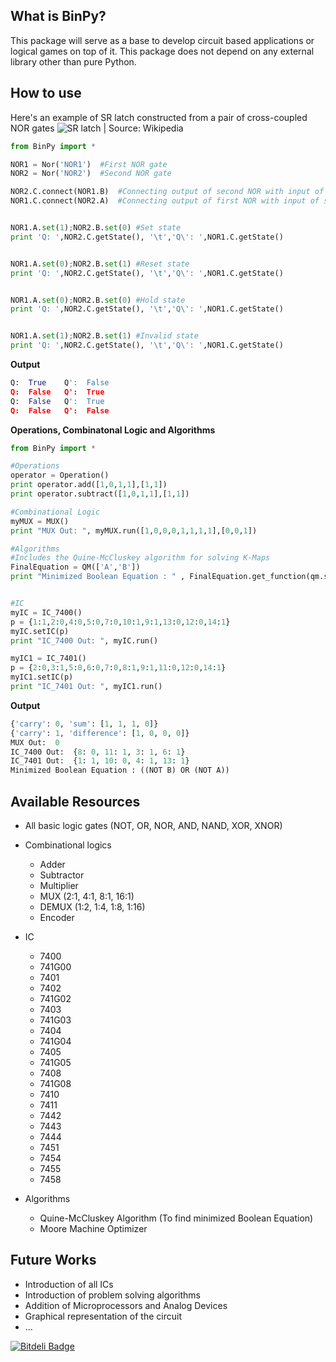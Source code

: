 What is BinPy?
---------------
This package will serve as a base to develop circuit based applications or logical games on top of it. 
This package does not depend on any external library other than pure Python.

How to use
----------

Here's an example of SR latch constructed from a pair of cross-coupled NOR gates
![SR latch | Source: Wikipedia](https://upload.wikimedia.org/wikipedia/commons/c/c6/R-S_mk2.gif)

```python
from BinPy import *

NOR1 = Nor('NOR1')  #First NOR gate
NOR2 = Nor('NOR2')  #Second NOR gate

NOR2.C.connect(NOR1.B)  #Connecting output of second NOR with input of first NOR
NOR1.C.connect(NOR2.A)  #Connecting output of first NOR with input of second NOR


NOR1.A.set(1);NOR2.B.set(0)	#Set state
print 'Q: ',NOR2.C.getState(), '\t','Q\': ',NOR1.C.getState()


NOR1.A.set(0);NOR2.B.set(1)	#Reset state
print 'Q: ',NOR2.C.getState(), '\t','Q\': ',NOR1.C.getState()


NOR1.A.set(0);NOR2.B.set(0)	#Hold state
print 'Q: ',NOR2.C.getState(), '\t','Q\': ',NOR1.C.getState()


NOR1.A.set(1);NOR2.B.set(1)	#Invalid state
print 'Q: ',NOR2.C.getState(), '\t','Q\': ',NOR1.C.getState()
```

<strong>Output</strong>
```python
Q:  True 	Q':  False
Q:  False 	Q':  True
Q:  False 	Q':  True
Q:  False 	Q':  False
```
<strong>Operations, Combinatonal Logic and Algorithms</strong>

```python
from BinPy import *

#Operations
operator = Operation()
print operator.add([1,0,1,1],[1,1])
print operator.subtract([1,0,1,1],[1,1])

#Combinational Logic
myMUX = MUX()
print "MUX Out: ", myMUX.run([1,0,0,0,1,1,1,1],[0,0,1])

#Algorithms 
#Includes the Quine-McCluskey algorithm for solving K-Maps
FinalEquation = QM(['A','B'])
print "Minimized Boolean Equation : " , FinalEquation.get_function(qm.solve([0,1,2],[])[1])


#IC
myIC = IC_7400()
p = {1:1,2:0,4:0,5:0,7:0,10:1,9:1,13:0,12:0,14:1}
myIC.setIC(p)
print "IC_7400 Out: ", myIC.run()

myIC1 = IC_7401()
p = {2:0,3:1,5:0,6:0,7:0,8:1,9:1,11:0,12:0,14:1}
myIC1.setIC(p)
print "IC_7401 Out: ", myIC1.run()
```
<strong>Output</strong><br/>
```python
{'carry': 0, 'sum': [1, 1, 1, 0]}
{'carry': 1, 'difference': [1, 0, 0, 0]}
MUX Out:  0
IC_7400 Out:  {8: 0, 11: 1, 3: 1, 6: 1}
IC_7401 Out:  {1: 1, 10: 0, 4: 1, 13: 1}
Minimized Boolean Equation : ((NOT B) OR (NOT A))
```
Available Resources
-------------------
* All basic logic gates (NOT, OR, NOR, AND, NAND, XOR, XNOR)
* Combinational logics
	* Adder
	* Subtractor
	* Multiplier
	* MUX (2:1, 4:1, 8:1, 16:1)
	* DEMUX (1:2, 1:4, 1:8, 1:16)
	* Encoder
	
* IC
	* 7400
	* 741G00
	* 7401
	* 7402
	* 741G02
	* 7403
	* 741G03
	* 7404
	* 741G04
	* 7405
	* 741G05
	* 7408
	* 741G08
	* 7410
	* 7411
	* 7442
	* 7443
	* 7444
	* 7451
	* 7454
	* 7455
	* 7458
* Algorithms
	* Quine-McCluskey Algorithm (To find minimized Boolean Equation)
	* Moore Machine Optimizer

Future Works
------------
* Introduction of all ICs
* Introduction of problem solving algorithms
* Addition of Microprocessors and Analog Devices
* Graphical representation of the circuit
* ...


[![Bitdeli Badge](https://d2weczhvl823v0.cloudfront.net/mrsud/binpy/trend.png)](https://bitdeli.com/free "Bitdeli Badge")

